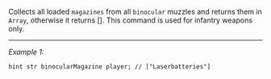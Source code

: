 Collects all loaded `magazines` from all `binocular` muzzles and returns them in `Array`, otherwise it returns []. This command is used for infantry weapons only.


---
*Example 1:*
```sqf
hint str binocularMagazine player; // ["Laserbatteries"]
```
